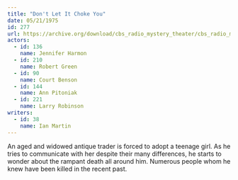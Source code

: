 ```yaml
---
title: "Don't Let It Choke You"
date: 05/21/1975
id: 277
url: https://archive.org/download/cbs_radio_mystery_theater/cbs_radio_mystery_theater-0251-0300.zip/cbs_radio_mystery_theater-0251-0300%2Fcbsrmt_0277_dont_let_it_choke_you.mp3
actors:  
  - id: 136
    name: Jennifer Harmon  
  - id: 210
    name: Robert Green  
  - id: 90
    name: Court Benson  
  - id: 144
    name: Ann Pitoniak  
  - id: 221
    name: Larry Robinson
writers:  
  - id: 38
    name: Ian Martin
---
```

An aged and widowed antique trader is forced to adopt a teenage girl. As he tries to communicate with her despite their many differences, he starts to wonder about the rampant death all around him. Numerous people whom he knew have been killed in the recent past.